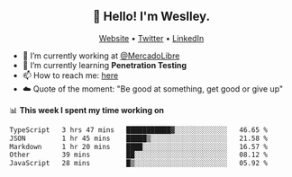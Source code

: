 <h2 align="center">👋 Hello! I'm Weslley.</h2>
<p align="center">
  <a href="http://weslleyneri.com.br">Website</a> •
  <a href="https://twitter.com/Weslley_Neri">Twitter</a> •
  <a href="https://www.linkedin.com/in/weslley-neri-3658908b">LinkedIn</a>
</p>


- 🔭 I’m currently working at [@MercadoLibre](https://github.com/mercadolibre)
- 🌱 I’m currently learning **Penetration Testing**
- 📫 How to reach me: [here](mailto:weslley39@gmail.com)
- ☁️ Quote of the moment: "Be good at something, get good or give up"

📊 **This week I spent my time working on**
<!--START_SECTION:waka-->

```txt
TypeScript   3 hrs 47 mins   ███████████▓░░░░░░░░░░░░░   46.65 %
JSON         1 hr 45 mins    █████▒░░░░░░░░░░░░░░░░░░░   21.58 %
Markdown     1 hr 20 mins    ████░░░░░░░░░░░░░░░░░░░░░   16.57 %
Other        39 mins         ██░░░░░░░░░░░░░░░░░░░░░░░   08.12 %
JavaScript   28 mins         █▒░░░░░░░░░░░░░░░░░░░░░░░   05.92 %
```

<!--END_SECTION:waka-->

<!-- Inspired by https://github.com/gruselhaus/gruselhaus -->